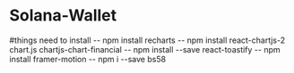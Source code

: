 # Solana-Wallet
#things need to install
-- npm install recharts
-- npm install react-chartjs-2 chart.js chartjs-chart-financial
-- npm install --save react-toastify
-- npm install framer-motion
-- npm i --save bs58
